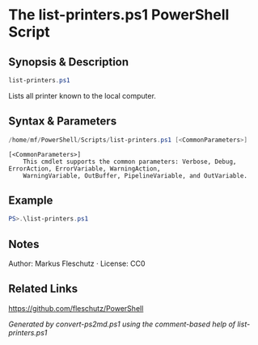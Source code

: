 # The list-printers.ps1 PowerShell Script

## Synopsis & Description
```powershell
list-printers.ps1
```

Lists all printer known to the local computer.

## Syntax & Parameters
```powershell
/home/mf/PowerShell/Scripts/list-printers.ps1 [<CommonParameters>]
```

```
[<CommonParameters>]
    This cmdlet supports the common parameters: Verbose, Debug, ErrorAction, ErrorVariable, WarningAction, 
    WarningVariable, OutBuffer, PipelineVariable, and OutVariable.
```

## Example
```powershell
PS>.\list-printers.ps1
```


## Notes
Author: Markus Fleschutz · License: CC0

## Related Links
https://github.com/fleschutz/PowerShell

*Generated by convert-ps2md.ps1 using the comment-based help of list-printers.ps1*
